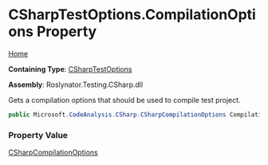 # CSharpTestOptions\.CompilationOptions Property

[Home](../../../../../README.md)

**Containing Type**: [CSharpTestOptions](../README.md)

**Assembly**: Roslynator\.Testing\.CSharp\.dll

  
Gets a compilation options that should be used to compile test project\.

```csharp
public Microsoft.CodeAnalysis.CSharp.CSharpCompilationOptions CompilationOptions { get; private set; }
```

### Property Value

[CSharpCompilationOptions](https://docs.microsoft.com/en-us/dotnet/api/microsoft.codeanalysis.csharp.csharpcompilationoptions)

